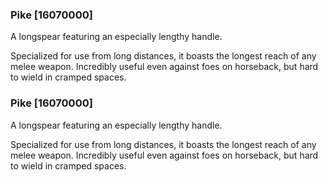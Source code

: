 ### Pike [16070000]

A longspear featuring an especially lengthy handle.

Specialized for use from long distances, it boasts the longest reach of any melee weapon. Incredibly useful even against foes on horseback, but hard to wield in cramped spaces.### Pike [16070000]

A longspear featuring an especially lengthy handle.

Specialized for use from long distances, it boasts the longest reach of any melee weapon. Incredibly useful even against foes on horseback, but hard to wield in cramped spaces.
